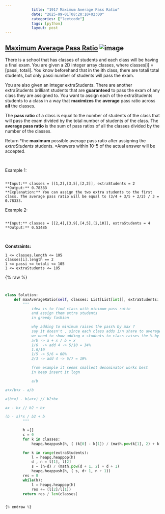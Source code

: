```yaml
---
            title: "1917 Maximum Average Pass Ratio"
            date: "2025-09-01T08:20:10+02:00"
            categories: ["leetcode"]
            tags: [python]
            layout: post
---
```

            
## [Maximum Average Pass Ratio](https://leetcode.com/problems/maximum-average-pass-ratio) ![image](https://img.shields.io/badge/Difficulty-Medium-orange)

There is a school that has classes of students and each class will be having a final exam. You are given a 2D integer array classes, where classes[i] = [passi, totali]. You know beforehand that in the ith class, there are totali total students, but only passi number of students will pass the exam.

You are also given an integer extraStudents. There are another extraStudents brilliant students that are **guaranteed** to pass the exam of any class they are assigned to. You want to assign each of the extraStudents students to a class in a way that **maximizes** the **average** pass ratio across **all** the classes.

The **pass ratio** of a class is equal to the number of students of the class that will pass the exam divided by the total number of students of the class. The **average pass ratio** is the sum of pass ratios of all the classes divided by the number of the classes.

Return *the **maximum** possible average pass ratio after assigning the *extraStudents* students. *Answers within 10-5 of the actual answer will be accepted.

 

Example 1:

```

**Input:** classes = [[1,2],[3,5],[2,2]], extraStudents = 2
**Output:** 0.78333
**Explanation:** You can assign the two extra students to the first class. The average pass ratio will be equal to (3/4 + 3/5 + 2/2) / 3 = 0.78333.

```

Example 2:

```

**Input:** classes = [[2,4],[3,9],[4,5],[2,10]], extraStudents = 4
**Output:** 0.53485

```

 

**Constraints:**

	1 <= classes.length <= 105
	classes[i].length == 2
	1 <= passi <= totali <= 105
	1 <= extraStudents <= 105

{% raw %}


```python


class Solution:
    def maxAverageRatio(self, classes: List[List[int]], extraStudents: int) -> float:
        """
            idea is to find class with minimum pass ratio
            and assign them extra students
            in greedy fashion

            why adding to minimum raises the pass% by max ?
            say it doesn't , since each class adds 1/n share to average 
            we need to show adding x students to class raises the % by max
            a/b -> a + x / b + x 
            1/6  -> add 4 -> 5/10 = 34%
            1.6/10 
            1/5 -> 5/6 = 60%
            2/3 -> add 4 -> 6/7 = 19%

            from example it seems smallest denominator works best
            in heap insert it logn 

            a/b

a+x/b+x - a/b

a(b+x) - b(a+x) // b2+bx

ax - bx // b2 + bx

(b - a)*x / b2 + b
        """

        h =[]
        c = 0
        for k in classes:
            heapq.heappush(h, ( (k[0] - k[1]) / (math.pow(k[1], 2) + k[1]),  k[1], k[0]))

        for k in range(extraStudents):
            l = heapq.heappop(h)
            d , n = l[1], l[2]
            s = (n-d) / (math.pow(d + 1, 2) + d + 1)
            heapq.heappush(h, ( s, d+ 1, n + 1))
        res = 0
        while(h):
            l = heapq.heappop(h)
            res += (l[2]/l[1])
        return res / len(classes) 


{% endraw %}
```
